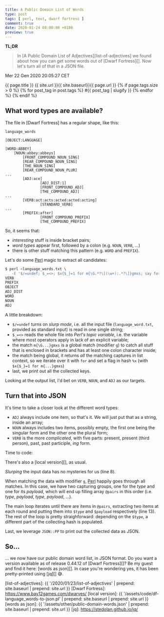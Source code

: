 ```yaml
---
title: A Public Domain List of Words
type: post
tags: [ perl, text, dwarf fortress ]
comment: true
date: 2020-01-24 08:00:00 +0100
preview: true
---
```


**TL;DR**

> In [A Public Domain List of Adjectives][list-of-adjectives] we found about
> how you can get some words out of [Dwarf Fortress][]. Now let's turn all
> of that in a JSON file.


Mer 22 Gen 2020 20:05:27 CET

{{ page.title }} {{ site.url }}{{ site.baseurl}}{{ page.url }} 
{% if page.tags.size > 0 %}
	{% for post_tag in post.tags %}
		#{{ post_tag | slugify }}
	{% endfor %}
{% endif %}

## What word types are available?

The file in [Dwarf Fortress] has a regular shape, like this:

```
language_words

[OBJECT:LANGUAGE]

[WORD:ABBEY]
	[NOUN:abbey:abbeys]
		[FRONT_COMPOUND_NOUN_SING]
		[REAR_COMPOUND_NOUN_SING]
		[THE_NOUN_SING]
		[REAR_COMPOUND_NOUN_PLUR]
...
        [ADJ:ace]
                [ADJ_DIST:1]
                [FRONT_COMPOUND_ADJ]
                [THE_COMPOUND_ADJ]
...
        [VERB:act:acts:acted:acted:acting]
                [STANDARD_VERB]
...
        [PREFIX:after]
                [FRONT_COMPOUND_PREFIX]
                [THE_COMPOUND_PREFIX]
```

So, it seems that:

- *interesting* stuff is inside bracket pairs;
- *word types* appear first, followed by a colon (e.g. `NOUN`, `VERB`, ...)
- there is other stuff matching this pattern (e.g. `WORD` and `PREFIX`).

Let's do some [Perl][] magic to extract all candidates:

```bash
$ perl <language_words.txt \
   -E '$/=undef; $_=<>; $x{$_}=1 for m{\G.*?\[(\w+):.*?\]}gmxs; say for keys %x'
VERB
PREFIX
OBJECT
ADJ_DIST
WORD
NOUN
ADJ
```

A little breakdown:

- `$/=undef` turns on *slurp mode*, i.e. all the input file
  (`language_word.txt`, provided as standard input) is read in one single
  string;
- `$_=<>` reads the whole file into *Perl's topic variable*, i.e. the
  variable where most operators apply in lack of an explicit variable;
- the match `m{\G...}gmxs` is a global match (modifier `g`) to catch all
  stuff that is enclosed in brackets and has at least one colon character
  inside;
- the match being global, it returns *all* the matching captures in list
  context, so we iterate over it with `for` and set a flag in hash `%x`
  (with `$x{$_}=1 for m{...}gmxs`)
- last, we print out all the collected keys.

Looking at the output list, I'd bet on `VERB`, `NOUN`, and `ADJ` as our
targets.

## Turn that into JSON

It's time to take a closer look at the different word types:

- `ADJ` always include one item, so that's it. We will just put that as a
  string, inside an array;
- `NOUN` always includes two items, possibly empty, the first one being the
  singular form and the other one the plural form;
- `VERB` is the more *complicated*, with five parts: present, present (third
  person), past, past participle, *ing* form.

Time to code:

<script src="https://gitlab.com/polettix/notechs/snippets/1932144.js"></script>

There's also a [local version][], as usual.

*Slurping* the input data has no mysteries for us (line 8).

When matching the data with modifier `g`, [Perl][] happily goes through all
matches. In this case, we have two capturing groups, one for the *type* and
one for its *payload*, which will end up filling array `@pairs` in this
order (i.e. *type*, *payload*, *type*, *payload*, ...).

The main loop iterates until there are items in `@pairs`, extracting two
items at each round and putting them into `$type` and `$payload`
respectively (line 13). The rest of the loop is pretty straighforward:
depending on the `$type`, a different part of the collecting hash is
populated.

Last, we leverage `JSON::PP` to print out the collected data as JSON.

## So...

... we now have our public domain word list, in JSON format. Do you want a
version available as of release 0.44.12 of [Dwarf Fortress][]? Be my guest
and find it here: [words as json][]. In case you're wondering yes, it has
been pretty-printed using [jq][] 😅.


[Perl]: https://www.perl.org/
[list-of-adjectives]:  {{ '/2020/01/23/list-of-adjectives' | prepend: site.baseurl | prepend: site.url }}
[Dwarf Fortress]: https://www.bay12games.com/dwarves/
[local version]: {{ '/assets/code/df-language_words-to-json.pl' | prepend: site.baseurl | prepend: site.url }}
[words as json]: {{ '/assets/other/public-domain-words.json' | prepend: site.baseurl | prepend: site.url }}
[jq]: https://stedolan.github.io/jq/
